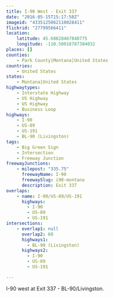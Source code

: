 ```yaml
---
title: I-90 West - Exit 337
date: "2016-05-15T15:17:50Z"
imageid: "4335125062110028411"
flickrid: "27799566411"
location:
    latitude: 45.68828467848775
    longitude: -110.50018787384032
places: []
counties:
    - Park County|Montana|United States
countries:
    - United States
states:
    - Montana|United States
highwaytypes:
    - Interstate Highway
    - US Highway
    - US Highway
    - Business Loop
highways:
    - I-90
    - US-89
    - US-191
    - BL-90 (Livingston)
tags:
    - Big Green Sign
    - Intersection
    - Freeway Junction
freewayJunctions:
    - milepost: "335.75"
      freewayName: I-90
      freewaySlug: i90-montana
      description: Exit 337
overlaps:
    - name: I-90/US-89/US-191
      highways:
        - I-90
        - US-89
        - US-191
intersections:
    - overlap1: null
      overlap2: 60
      highways1:
        - BL-90 (Livingston)
      highways2:
        - I-90
        - US-89
        - US-191

---
```

I-90 west at Exit 337 - BL-90/Livingston.